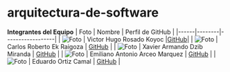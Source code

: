 # arquitectura-de-software
**Integrantes del Equipo**
| Foto | Nombre | Perfil de GitHub |
|------|--------|------------------|
| ![Foto](url_de_la_foto_1) | Victor Hugo Rosado Koyoc |[GitHub](https://github.com/VictorHugoRok)|
| ![Foto](url_de_la_foto_2) | Carlos Roberto Ek Raigoza | [GitHub](https://github.com/CarlosEkRaigoza) |
| ![Foto](url_de_la_foto_3) | Xavier Armando Dzib Miranda | [GitHub](https://github.com/Xavier135) |
| ![Foto](url_de_la_foto_4) | Emiliano Antonio Arceo Marquez | [GitHub](https://github.com/EmilianoArceo1) |
| ![Foto](url_de_la_foto_5) | Eduardo Ortiz Camal | [GitHub](url_github_5) |
